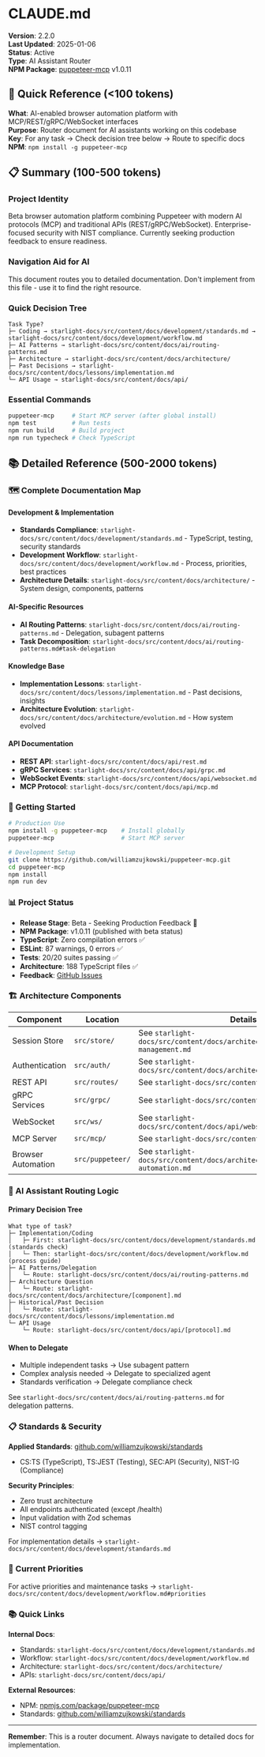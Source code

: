 # CLAUDE.md

**Version**: 2.2.0  
**Last Updated**: 2025-01-06  
**Status**: Active  
**Type**: AI Assistant Router  
**NPM Package**: [puppeteer-mcp](https://www.npmjs.com/package/puppeteer-mcp) v1.0.11

## 🎯 Quick Reference (<100 tokens)

**What**: AI-enabled browser automation platform with MCP/REST/gRPC/WebSocket interfaces  
**Purpose**: Router document for AI assistants working on this codebase  
**Key**: For any task → Check decision tree below → Route to specific docs  
**NPM**: `npm install -g puppeteer-mcp`

## 📋 Summary (100-500 tokens)

### Project Identity

Beta browser automation platform combining Puppeteer with modern AI protocols (MCP) and traditional
APIs (REST/gRPC/WebSocket). Enterprise-focused security with NIST compliance. Currently seeking
production feedback to ensure readiness.

### Navigation Aid for AI

This document routes you to detailed documentation. Don't implement from this file - use it to find
the right resource.

### Quick Decision Tree

```
Task Type?
├─ Coding → starlight-docs/src/content/docs/development/standards.md → starlight-docs/src/content/docs/development/workflow.md
├─ AI Patterns → starlight-docs/src/content/docs/ai/routing-patterns.md
├─ Architecture → starlight-docs/src/content/docs/architecture/
├─ Past Decisions → starlight-docs/src/content/docs/lessons/implementation.md
└─ API Usage → starlight-docs/src/content/docs/api/
```

### Essential Commands

```bash
puppeteer-mcp     # Start MCP server (after global install)
npm test          # Run tests
npm run build     # Build project
npm run typecheck # Check TypeScript
```

## 📚 Detailed Reference (500-2000 tokens)

### 🗺️ Complete Documentation Map

#### Development & Implementation

- **Standards Compliance**: `starlight-docs/src/content/docs/development/standards.md` - TypeScript,
  testing, security standards
- **Development Workflow**: `starlight-docs/src/content/docs/development/workflow.md` - Process,
  priorities, best practices
- **Architecture Details**: `starlight-docs/src/content/docs/architecture/` - System design,
  components, patterns

#### AI-Specific Resources

- **AI Routing Patterns**: `starlight-docs/src/content/docs/ai/routing-patterns.md` - Delegation,
  subagent patterns
- **Task Decomposition**: `starlight-docs/src/content/docs/ai/routing-patterns.md#task-delegation`

#### Knowledge Base

- **Implementation Lessons**: `starlight-docs/src/content/docs/lessons/implementation.md` - Past
  decisions, insights
- **Architecture Evolution**: `starlight-docs/src/content/docs/architecture/evolution.md` - How
  system evolved

#### API Documentation

- **REST API**: `starlight-docs/src/content/docs/api/rest.md`
- **gRPC Services**: `starlight-docs/src/content/docs/api/grpc.md`
- **WebSocket Events**: `starlight-docs/src/content/docs/api/websocket.md`
- **MCP Protocol**: `starlight-docs/src/content/docs/api/mcp.md`

### 🚀 Getting Started

```bash
# Production Use
npm install -g puppeteer-mcp    # Install globally
puppeteer-mcp                   # Start MCP server

# Development Setup
git clone https://github.com/williamzujkowski/puppeteer-mcp.git
cd puppeteer-mcp
npm install
npm run dev
```

### 📊 Project Status

- **Release Stage**: Beta - Seeking Production Feedback 🔔
- **NPM Package**: v1.0.11 (published with beta status)
- **TypeScript**: Zero compilation errors ✅
- **ESLint**: 87 warnings, 0 errors ✅
- **Tests**: 20/20 suites passing ✅
- **Architecture**: 188 TypeScript files ✅
- **Feedback**: [GitHub Issues](https://github.com/williamzujkowski/puppeteer-mcp/issues)

### 🏗️ Architecture Components

| Component          | Location         | Details                                                                  |
| ------------------ | ---------------- | ------------------------------------------------------------------------ |
| Session Store      | `src/store/`     | See `starlight-docs/src/content/docs/architecture/session-management.md` |
| Authentication     | `src/auth/`      | See `starlight-docs/src/content/docs/architecture/authentication.md`     |
| REST API           | `src/routes/`    | See `starlight-docs/src/content/docs/api/rest.md`                        |
| gRPC Services      | `src/grpc/`      | See `starlight-docs/src/content/docs/api/grpc.md`                        |
| WebSocket          | `src/ws/`        | See `starlight-docs/src/content/docs/api/websocket.md`                   |
| MCP Server         | `src/mcp/`       | See `starlight-docs/src/content/docs/api/mcp.md`                         |
| Browser Automation | `src/puppeteer/` | See `starlight-docs/src/content/docs/architecture/browser-automation.md` |

### 🤖 AI Assistant Routing Logic

#### Primary Decision Tree

```
What type of task?
├─ Implementation/Coding
│   ├─ First: starlight-docs/src/content/docs/development/standards.md (standards check)
│   └─ Then: starlight-docs/src/content/docs/development/workflow.md (process guide)
├─ AI Patterns/Delegation
│   └─ Route: starlight-docs/src/content/docs/ai/routing-patterns.md
├─ Architecture Question
│   └─ Route: starlight-docs/src/content/docs/architecture/[component].md
├─ Historical/Past Decision
│   └─ Route: starlight-docs/src/content/docs/lessons/implementation.md
└─ API Usage
    └─ Route: starlight-docs/src/content/docs/api/[protocol].md
```

#### When to Delegate

- Multiple independent tasks → Use subagent pattern
- Complex analysis needed → Delegate to specialized agent
- Standards verification → Delegate compliance check

See `starlight-docs/src/content/docs/ai/routing-patterns.md` for delegation patterns.

### 📋 Standards & Security

**Applied Standards**:
[github.com/williamzujkowski/standards](https://github.com/williamzujkowski/standards)

- CS:TS (TypeScript), TS:JEST (Testing), SEC:API (Security), NIST-IG (Compliance)

**Security Principles**:

- Zero trust architecture
- All endpoints authenticated (except /health)
- Input validation with Zod schemas
- NIST control tagging

For implementation details → `starlight-docs/src/content/docs/development/standards.md`

### 🎯 Current Priorities

For active priorities and maintenance tasks →
`starlight-docs/src/content/docs/development/workflow.md#priorities`

### 📚 Quick Links

**Internal Docs**:

- Standards: `starlight-docs/src/content/docs/development/standards.md`
- Workflow: `starlight-docs/src/content/docs/development/workflow.md`
- Architecture: `starlight-docs/src/content/docs/architecture/`
- APIs: `starlight-docs/src/content/docs/api/`

**External Resources**:

- NPM: [npmjs.com/package/puppeteer-mcp](https://www.npmjs.com/package/puppeteer-mcp)
- Standards: [github.com/williamzujkowski/standards](https://github.com/williamzujkowski/standards)

---

**Remember**: This is a router document. Always navigate to detailed docs for implementation.
